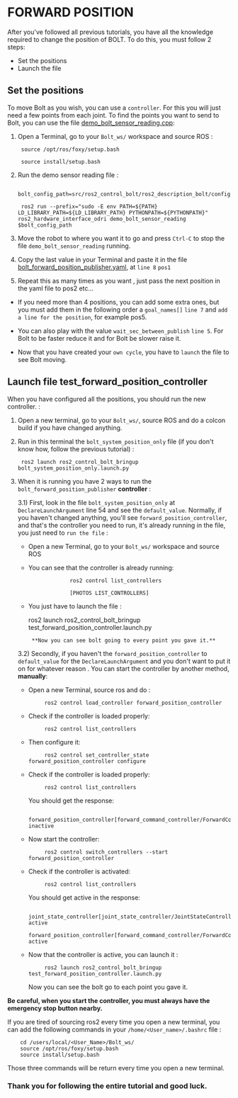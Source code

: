 # FORWARD POSITION

After you've followed all previous tutorials, you have all the knowledge required to change the position of BOLT. To do this, you must follow 2 steps:
- Set the positions
- Launch the file


## Set the positions


To move Bolt as you wish, you can use a `controller`. For this you will just need a few points from each joint. To find the points you want to send to Bolt, you can use the file [demo_bolt_sensor_reading.cpp](https://github.com/Benjamin-Amsellem/ros2_control_bolt/blob/master/ros2_hardware_interface_bolt/test/demo_bolt_sensor_reading.cpp):

1) Open a Terminal, go to your `Bolt_ws/` workspace and source ROS :

        source /opt/ros/foxy/setup.bash

        source install/setup.bash

2) Run the demo sensor reading file :

        bolt_config_path=src/ros2_control_bolt/ros2_description_bolt/config/bolt_config.yaml

        ros2 run --prefix="sudo -E env PATH=${PATH} LD_LIBRARY_PATH=${LD_LIBRARY_PATH} PYTHONPATH=${PYTHONPATH}" ros2_hardware_interface_odri demo_bolt_sensor_reading $bolt_config_path

3) Move the robot to where you want it to go and press `Ctrl-C` to stop the file `demo_bolt_sensor_reading` running.

4) Copy the last value in your Terminal and paste it in the file [bolt_forward_position_publisher.yaml](https://github.com/Benjamin-Amsellem/ros2_control_bolt/blob/master/ros2_control_bolt_bringup/config/bolt_forward_position_publisher.yaml), at `line 8`
`pos1`

5) Repeat this as many times as you want , just pass the next position in the yaml file to pos2 etc...

- If you need more than 4 positions, you can add some extra ones, but you must add them in the following order a `goal_names[]`
`line 7` and `add a line for the position`, for example pos5.

- You can also play with the value `wait_sec_between_publish` `line 5`. For Bolt to be faster reduce it and for Bolt be slower raise it.

- Now that you have created your `own cycle`, you have  to `launch` the file to see Bolt moving.


## Launch file test_forward_position_controller
When you have configured all the positions, you should run the new controller. :

1) Open a new terminal, go to your `Bolt_ws/`, source ROS and do a colcon build if you have changed anything.


2) Run in this terminal the `bolt_system_position_only` file (if you don't know how, follow the previous tutorial) :

        ros2 launch ros2_control_bolt_bringup bolt_system_position_only.launch.py

3) When it is running you have 2 ways to run the `bolt_forward_position_publisher` **controller** :

   3.1) First, look in the file `bolt_system_position_only` at `DeclareLaunchArgument` line 54 and see the `default_value`. Normally, if you haven't changed anything, you'll see `forward_position_controller`, and that's the controller you need to run, it's already running in the file, you just need to `run the file` :

   - Open a new Terminal, go to your `Bolt_ws/` workspace and source ROS

   - You can see that the controller is already running:

                      ros2 control list_controllers

                      [PHOTOS LIST_CONTROLLERS]

   - You just have to launch the file :

        ros2 launch ros2_control_bolt_bringup test_forward_position_controller.launch.py

          **Now you can see bolt going to every point you gave it.**


   3.2) Secondly, if you haven't the `forward_position_controller` to `default_value` for the `DeclareLaunchArgument` and you don't want to put it on for whatever reason . You can start the controller by another method, **manually**:

   - Open a new Terminal, source ros and do :

              ros2 control load_controller forward_position_controller

   - Check if the controller is loaded properly:

              ros2 control list_controllers

   - Then configure it:

              ros2 control set_controller_state forward_position_controller configure

   - Check if the controller is loaded properly:

              ros2 control list_controllers

       You should get the response:

              forward_position_controller[forward_command_controller/ForwardCommandController] inactive

   - Now start the controller:

              ros2 control switch_controllers --start forward_position_controller

   - Check if the controller is activated:

              ros2 control list_controllers

       You should get active in the response:

              joint_state_controller[joint_state_controller/JointStateController] active
              forward_position_controller[forward_command_controller/ForwardCommandController] active

   - Now that the controller is active, you can launch it :

              ros2 launch ros2_control_bolt_bringup test_forward_position_controller.launch.py

       Now you can see the bolt go to each point you gave it.


**Be careful, when you start the controller, you must always have the emergency stop button nearby.**

If you are tired of sourcing ros2 every time you open a new terminal, you can add the following commands in your `/home/<User_name>/.bashrc` file :

        cd /users/local/<User_Name>/Bolt_ws/
        source /opt/ros/foxy/setup.bash
        source install/setup.bash

Those three commands will be return every time you open a new terminal.

### Thank you for following the entire tutorial and good luck.
